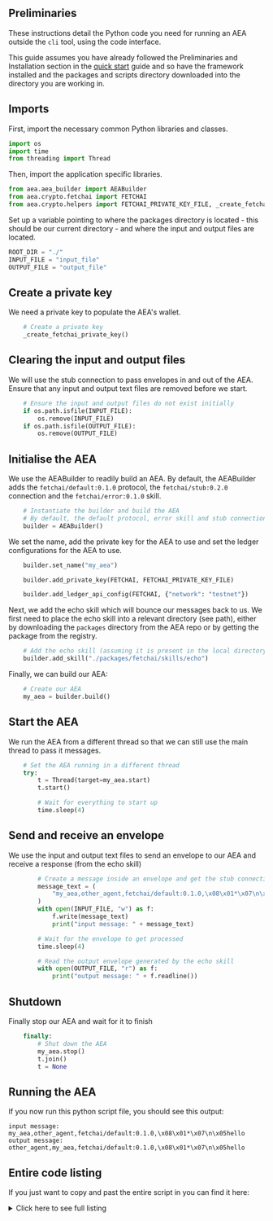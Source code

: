 ## Preliminaries

These instructions detail the Python code you need for running an AEA outside the `cli` tool, using the code interface. 

  
This guide assumes you have already followed the Preliminaries and Installation section in the [quick start](quickstart.md) guide and so have the framework installed and the packages and scripts directory downloaded into the directory you are working in.


## Imports

First, import the necessary common Python libraries and classes.

``` python
import os
import time
from threading import Thread
```

Then, import the application specific libraries.

``` python
from aea.aea_builder import AEABuilder
from aea.crypto.fetchai import FETCHAI
from aea.crypto.helpers import FETCHAI_PRIVATE_KEY_FILE, _create_fetchai_private_key
```

Set up a variable pointing to where the packages directory is located - this should be our current directory - and where the input and output files are located.
``` python
ROOT_DIR = "./"
INPUT_FILE = "input_file"
OUTPUT_FILE = "output_file"
```

## Create a private key
We need a private key to populate the AEA's wallet.
``` python
    # Create a private key
    _create_fetchai_private_key()
```

## Clearing the input and output files
We will use the stub connection to pass envelopes in and out of the AEA. Ensure that any input and output text files are removed before we start.
``` python
    # Ensure the input and output files do not exist initially
    if os.path.isfile(INPUT_FILE):
        os.remove(INPUT_FILE)
    if os.path.isfile(OUTPUT_FILE):
        os.remove(OUTPUT_FILE)
```

## Initialise the AEA
We use the AEABuilder to readily build an AEA. By default, the AEABuilder adds the `fetchai/default:0.1.0` protocol, the `fetchai/stub:0.2.0` connection and the `fetchai/error:0.1.0` skill.
``` python
    # Instantiate the builder and build the AEA
    # By default, the default protocol, error skill and stub connection are added
    builder = AEABuilder()
```

We set the name, add the private key for the AEA to use and set the ledger configurations for the AEA to use.
``` python
    builder.set_name("my_aea")

    builder.add_private_key(FETCHAI, FETCHAI_PRIVATE_KEY_FILE)

    builder.add_ledger_api_config(FETCHAI, {"network": "testnet"})
```

Next, we add the echo skill which will bounce our messages back to us. We first need to place the echo skill into a relevant directory (see path), either by downloading the `packages` directory from the AEA repo or by getting the package from the registry.
``` python
    # Add the echo skill (assuming it is present in the local directory 'packages')
    builder.add_skill("./packages/fetchai/skills/echo")
```

Finally, we can build our AEA:
``` python
    # Create our AEA
    my_aea = builder.build()
```

## Start the AEA
We run the AEA from a different thread so that we can still use the main thread to pass it messages.
``` python
    # Set the AEA running in a different thread
    try:
        t = Thread(target=my_aea.start)
        t.start()

        # Wait for everything to start up
        time.sleep(4)
```

## Send and receive an envelope
We use the input and output text files to send an envelope to our AEA and receive a response (from the echo skill)
``` python
        # Create a message inside an envelope and get the stub connection to pass it on to the echo skill
        message_text = (
            "my_aea,other_agent,fetchai/default:0.1.0,\x08\x01*\x07\n\x05hello,"
        )
        with open(INPUT_FILE, "w") as f:
            f.write(message_text)
            print("input message: " + message_text)

        # Wait for the envelope to get processed
        time.sleep(4)

        # Read the output envelope generated by the echo skill
        with open(OUTPUT_FILE, "r") as f:
            print("output message: " + f.readline())
```

## Shutdown
Finally stop our AEA and wait for it to finish
``` python
    finally:
        # Shut down the AEA
        my_aea.stop()
        t.join()
        t = None
```

## Running the AEA
If you now run this python script file, you should see this output:

    input message: my_aea,other_agent,fetchai/default:0.1.0,\x08\x01*\x07\n\x05hello
    output message: other_agent,my_aea,fetchai/default:0.1.0,\x08\x01*\x07\n\x05hello


## Entire code listing
If you just want to copy and past the entire script in you can find it here:

<details><summary>Click here to see full listing</summary>
<p>

```python
import os
import time
from threading import Thread

from aea.aea_builder import AEABuilder
from aea.crypto.fetchai import FETCHAI
from aea.crypto.helpers import FETCHAI_PRIVATE_KEY_FILE, _create_fetchai_private_key

ROOT_DIR = "./"
INPUT_FILE = "input_file"
OUTPUT_FILE = "output_file"


def run():
    # Create a private key
    _create_fetchai_private_key()

    # Ensure the input and output files do not exist initially
    if os.path.isfile(INPUT_FILE):
        os.remove(INPUT_FILE)
    if os.path.isfile(OUTPUT_FILE):
        os.remove(OUTPUT_FILE)

    # Instantiate the builder and build the AEA
    # By default, the default protocol, error skill and stub connection are added
    builder = AEABuilder()

    builder.set_name("my_aea")

    builder.add_private_key(FETCHAI, FETCHAI_PRIVATE_KEY_FILE)

    builder.add_ledger_api_config(FETCHAI, {"network": "testnet"})

    # Add the echo skill (assuming it is present in the local directory 'packages')
    builder.add_skill("./packages/fetchai/skills/echo")

    # Create our AEA
    my_aea = builder.build()

    # Set the AEA running in a different thread
    try:
        t = Thread(target=my_aea.start)
        t.start()

        # Wait for everything to start up
        time.sleep(4)

        # Create a message inside an envelope and get the stub connection to pass it on to the echo skill
        message_text = (
            "my_aea,other_agent,fetchai/default:0.1.0,\x08\x01*\x07\n\x05hello,"
        )
        with open(INPUT_FILE, "w") as f:
            f.write(message_text)
            print("input message: " + message_text)

        # Wait for the envelope to get processed
        time.sleep(4)

        # Read the output envelope generated by the echo skill
        with open(OUTPUT_FILE, "r") as f:
            print("output message: " + f.readline())
    finally:
        # Shut down the AEA
        my_aea.stop()
        t.join()
        t = None


if __name__ == "__main__":
    run()
```
</p>
</details>

<br />
